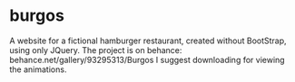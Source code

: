 # burgos
A website for a fictional hamburger restaurant, created without BootStrap, using only JQuery.
The project is on behance:
behance.net/gallery/93295313/Burgos
I suggest downloading for viewing the animations.
